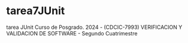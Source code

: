 # tarea7JUnit
tarea JUnit Curso de Posgrado. 2024 - (CDCIC-7993) VERIFICACION Y VALIDACION DE SOFTWARE - Segundo Cuatrimestre
